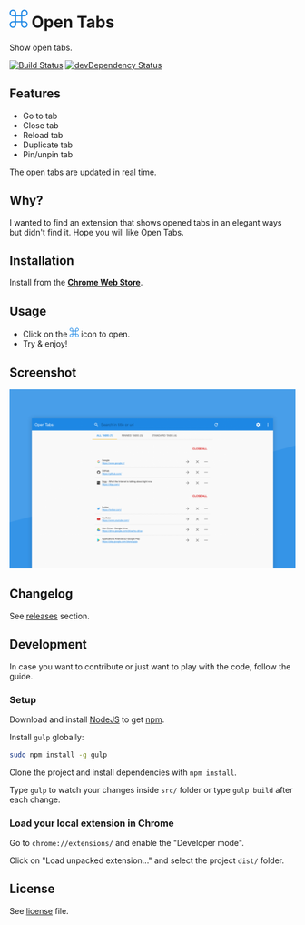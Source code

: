 # <img src="dist/img/icon_32.png" alt="icon"> Open Tabs

Show open tabs.

[![Build Status](http://img.shields.io/travis/sylouuu/chrome-open-tabs.svg?style=flat)](https://travis-ci.org/sylouuu/chrome-open-tabs)
[![devDependency Status](http://img.shields.io/david/dev/sylouuu/chrome-open-tabs.svg?style=flat)](https://david-dm.org/sylouuu/chrome-open-tabs#info=devDependencies)

## Features

* Go to tab
* Close tab
* Reload tab
* Duplicate tab
* Pin/unpin tab

The open tabs are updated in real time.

## Why?

I wanted to find an extension that shows opened tabs in an elegant ways but didn't find it. Hope you will like Open Tabs.

## Installation

Install from the **[Chrome Web Store](https://chrome.google.com/webstore/detail/open-tabs/cepfpldhbcfaklnnldhoaahgliijehap)**.

## Usage

* Click on the <img src="dist/img/icon_16.png" alt="icon"> icon to open.
* Try & enjoy!

## Screenshot

<img src="screenshots/home.png" alt="help">

## Changelog

See [releases](https://github.com/sylouuu/chrome-open-tabs/releases) section.

## Development

In case you want to contribute or just want to play with the code, follow the guide.

### Setup

Download and install [NodeJS](http://nodejs.org/download/) to get [npm](https://www.npmjs.org/).

Install `gulp` globally:

```bash
sudo npm install -g gulp
```

Clone the project and install dependencies with `npm install`.

Type `gulp` to watch your changes inside `src/` folder or type `gulp build` after each change.

### Load your local extension in Chrome

Go to `chrome://extensions/` and enable the "Developer mode".

Click on "Load unpacked extension..." and select the project `dist/` folder.

## License

See [license](LICENSE.md) file.
